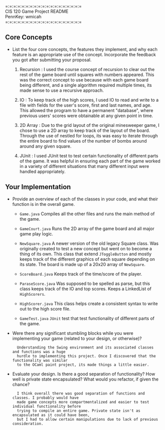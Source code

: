 =:=:=:=:=:=:=:=:=:=:=:=:=:=:=:=:=:=:=   
CIS 120 Game Project README   
PennKey: wmicah   
=:=:=:=:=:=:=:=:=:=:=:=:=:=:=:=:=:=:=

## Core Concepts   


- List the four core concepts, the features they implement, and why each feature
  is an appropriate use of the concept. Incorporate the feedback you got after
  submitting your proposal.

  1. Recursion : I used the course concept of recursion to clear out the rest of the game board 
  		until squares with numbers appeared. This was the correct concept to use because with each 
  		game board being different, and a single algorithm required multiple times, its made 
  		sense to use a recursive approach. 

  2. IO : To keep track of the high scores, I used IO to read and write to a file with fields for 
  		the user's score, first and last names, and age. This allowed the program to have a 
  		permanent "database", where previous users' scores were obtainable at any given point in 
  		time. 

  3. 2D Array : Due to the grid layout of the original minesweeper game, I chose to use a 2D array 
  		to keep track of the layout of the board. Through the use of nestled for loops, its was easy
  		to iterate through the entire board to find values of the number of bombs around around any 
  		given square. 

  4. JUnit : I used JUnit test to test certain functionality of different parts of the game. It was
  		helpful in ensuring each part of the game worked in a variety of different situations that 
  		many different input were handled appropriately. 



## Your Implementation


- Provide an overview of each of the classes in your code, and what their
  function is in the overall game.
  
  - `Game.java` 
  	Compiles all the other files and runs the main method of the game. 
  	
  - `GameCourt.java`
  	Runs the 2D array of the game board and all major game play logic.
  	
  - `NewSquare.java`
  	A newer version of the old legacy Square class. Was originally created to test a new concept 
  	but went on to become a thing of its own. This class that extend `JToggleButton` and mostly 
  	keeps track of the different graphics of each square depending on its state. 
  	The board is made up of a 20x20 array of `NewSquare`. 
  
  - `ScoreBoard.java`
  	Keeps track of the time/score of the player. 
  	
  - `ParaseScore.java`
  	Was supposed to be spelled as parse, but this class keeps track of the IO and top scores.
  	Keeps a LinkedList of `HighScorers`. 
  
  - `HighScorer.java`
  	This class helps create a consistent syntax to write out to the high score file. 
  	
  - `GameTest.java`
  	`JUnit` test that test functionality of different parts of the game. 
  


- Were there any significant stumbling blocks while you were implementing your
  game (related to your design, or otherwise)?
  
  		Understanding the Swing environment and its associated classes and functions was a huge 
  		hurdle to implementing this project. Once I discovered that the functionality was similar 
  		to the OCaml paint project, its made things a little easier. 

- Evaluate your design. Is there a good separation of functionality? How well is
  private state encapsulated? What would you refactor, if given the chance?
  
  		I think overall there was good separation of functions and classes. I probably would have 
  		made game concepts more compartmentalized and easier to test individual functionality before 
  		trying to compile an entire game. Private state isn't as encapsulated as it could have been, 
  		but I had to allow certain manipulations due to lack of previous consideration. 
